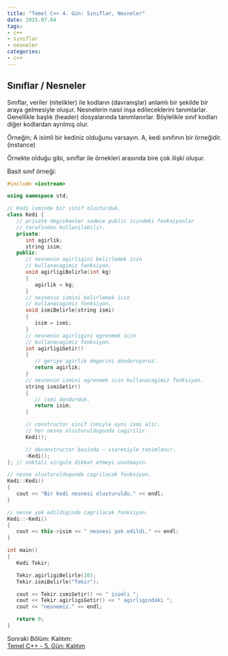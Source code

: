 ```yaml
---
title: "Temel C++ 4. Gün: Sınıflar, Nesneler"
date: 2015.07.04
tags:
- c++
- sınıflar
- nesneler
categories:
- c++
---
```


## Sınıflar / Nesneler

Sınıflar, veriler (nitelikler) ile kodların (davranışlar) anlamlı bir şekilde bir araya gelmesiyle oluşur. Nesnelerin nasıl inşa edileceklerini tanımlarlar. Genellikle başlık (header) dosyalarında tanımlanırlar. Böylelikle sınıf kodları diğer kodlardan ayrılmış olur.  

Örneğin; A isimli bir kediniz olduğunu varsayın. A, kedi sınıfının bir örneğidir. (instance)  

Örnekte olduğu gibi, sınıflar ile örnekleri arasında bire çok ilişki oluşur.  

Basit sınıf örneği:
``` cpp
#include <iostream>

using namespace std;

// Kedi isminde bir sinif olusturduk.
class Kedi {
   // private degiskenler sadece public icindeki fonksiyonlar
   // tarafindan kullanilabilir.
   private:
      int agirlik;
      string isim;
   public:
      // nesnenin agirligini belirlemek icin
      // kullanacagimiz fonksiyon.
      void agirligiBelirle(int kg)
      {
         agirlik = kg;
      }
      // nesnenin ismini belirlemek icin
      // kullanacagimiz fonksiyon.
      void ismiBelirle(string ismi)
      {
         isim = ismi;
      }
      // nesnenin agirligini ogrenmek icin
      // kullanacagimiz fonksiyon.
      int agirligiGetir()
      {
         // geriye agirlik degerini donduruyoruz.
         return agirlik;
      }
      // nesnenin ismini ogrenmek icin kullanacagimiz fonksiyon.
      string ismiGetir()
      {
         // ismi dondurduk.
         return isim;
      }

      // constructor sinif ismiyle ayni ismi alir.
      // her nesne olusturuldugunda cagirilir.
      Kedi();

      // deconstructor basinda ~ isaretiyle tanimlanir.
      ~Kedi();
}; // noktali virgule dikkat etmeyi unutmayin.

// nesne olusturuldugunda cagrilacak fonksiyon.
Kedi::Kedi()
{
   cout << "Bir kedi nesnesi olusturuldu." << endl;
}

// nesne yok edildiginde cagrilacak fonksiyon.
Kedi::~Kedi()
{
   cout << this->isim << " nesnesi yok edildi." << endl;
}

int main()
{
   Kedi Tekir;

   Tekir.agirligiBelirle(10);
   Tekir.ismiBelirle("Tekir");

   cout << Tekir.ismiGetir() << " isimli ";
   cout << Tekir.agirligiGetir() << " agirligindaki ";
   cout << "nesnemiz." << endl;

   return 0;
}
```

Sonraki Bölüm: Kalıtım:  
[Temel C++ - 5. Gün: Kalıtım][1]

[1]: /2015/07/05/temel-cpp-besinci-gun-kalitim/
